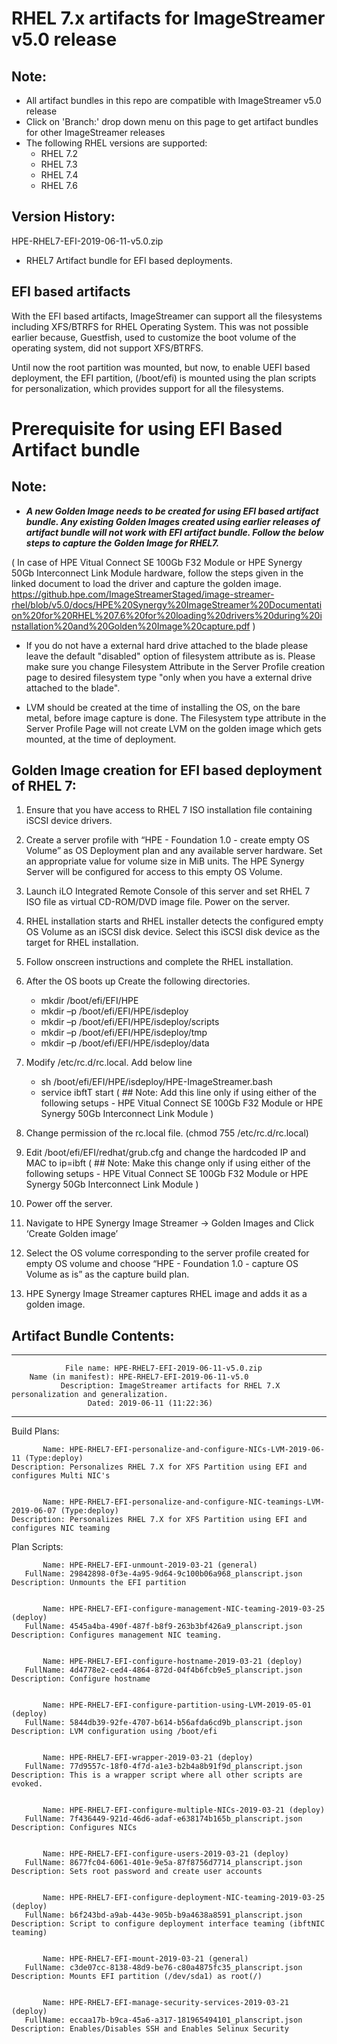 # RHEL 7.x artifacts for ImageStreamer v5.0 release

## Note:
- All artifact bundles in this repo are compatible with ImageStreamer v5.0 release
- Click on 'Branch:' drop down menu on this page to get artifact bundles for other ImageStreamer releases
- The following RHEL versions are supported:
	- RHEL 7.2
	- RHEL 7.3
	- RHEL 7.4
	- RHEL 7.6
	
## Version History:

HPE-RHEL7-EFI-2019-06-11-v5.0.zip
   - RHEL7 Artifact bundle for EFI based deployments. 

## EFI based artifacts

With the EFI based artifacts, ImageStreamer can support all the filesystems including XFS/BTRFS for RHEL Operating System.
This was not possible earlier because, Guestfish, used to customize the boot volume of the operating system, did not support XFS/BTRFS. 

Until now the root partition was mounted, but now, to enable UEFI based deployment, the EFI partition, (/boot/efi) is mounted using the plan scripts for personalization, which provides support for all the filesystems.

# Prerequisite for using EFI Based Artifact bundle

## Note: 
- ***A new Golden Image needs to be created for using EFI based artifact bundle. Any existing Golden Images created using earlier releases of artifact bundle will not work with EFI artifact bundle. Follow the below steps to capture the Golden Image for RHEL7.***

( In case of HPE Vitual Connect SE 100Gb F32 Module or HPE Synergy 50Gb Interconnect Link Module hardware, follow the steps given in the linked document to load the driver and capture the golden image.
https://github.hpe.com/ImageStreamerStaged/image-streamer-rhel/blob/v5.0/docs/HPE%20Synergy%20ImageStreamer%20Documentation%20for%20RHEL%207.6%20for%20loading%20drivers%20during%20installation%20and%20Golden%20Image%20capture.pdf )

- If you do not have a external hard drive attached to the blade please leave the default "disabled" option of filesystem attribute as is. Please make sure you change Filesystem Attribute in the Server Profile creation page to desired filesystem type "only when you have a external drive attached to the blade".

- LVM should be created at the time of installing the OS, on the bare metal, before image capture is done. The Filesystem type attribute in the Server Profile Page will not create LVM on the golden image which gets mounted, at the time of deployment.


## Golden Image creation for EFI based deployment of RHEL 7:

1.	Ensure that you have access to RHEL 7 ISO installation file containing iSCSI device drivers.

2.	Create a server profile with “HPE - Foundation 1.0 - create empty OS Volume” as OS Deployment plan and any available server 		hardware. Set an appropriate value for volume size in MiB units. The HPE Synergy Server will be configured for access to this 		empty OS Volume.

3.	Launch iLO Integrated Remote Console of this server and set RHEL 7 ISO file as virtual CD-ROM/DVD image file. Power on the 		server.

4.	RHEL installation starts and RHEL installer detects the configured empty OS Volume as an iSCSI disk device. Select this iSCSI 		disk device as the target for RHEL installation.

5.	Follow onscreen instructions and complete the RHEL installation.

6.	After the OS boots up Create the following directories.

      -	mkdir /boot/efi/EFI/HPE
      -	mkdir –p /boot/efi/EFI/HPE/isdeploy
      -	mkdir –p /boot/efi/EFI/HPE/isdeploy/scripts
      -	mkdir –p /boot/efi/EFI/HPE/isdeploy/tmp
      -	mkdir –p /boot/efi/EFI/HPE/isdeploy/data

7.	Modify /etc/rc.d/rc.local. Add below line

      -	sh /boot/efi/EFI/HPE/isdeploy/HPE-ImageStreamer.bash
      - service ibftT start ( ## Note: Add this line only if using either of the following setups - HPE Vitual Connect SE 100Gb F32 Module or HPE Synergy 50Gb Interconnect Link Module )

8.	Change permission of the rc.local file. (chmod 755 /etc/rc.d/rc.local)

9.	Edit /boot/efi/EFI/redhat/grub.cfg and change the hardcoded IP and MAC to ip=ibft (  ## Note: Make this change only if using either of the following setups - HPE Vitual Connect SE 100Gb F32 Module or HPE Synergy 50Gb Interconnect Link Module )

10.	Power off the server. 

11.	Navigate to HPE Synergy Image Streamer -> Golden Images and Click ‘Create Golden image’ 
 
12.	Select the OS volume corresponding to the server profile created for empty OS volume and choose “HPE - Foundation 1.0 - capture 	OS Volume as is” as the capture build plan. 
 
13.	HPE Synergy Image Streamer captures RHEL image and adds it as a golden image.


## Artifact Bundle Contents:

--------------------------------------------------------------------------------

	            File name: HPE-RHEL7-EFI-2019-06-11-v5.0.zip
		Name (in manifest): HPE-RHEL7-EFI-2019-06-11-v5.0
		       Description: ImageStreamer artifacts for RHEL 7.X personalization and generalization.
		             Dated: 2019-06-11 (11:22:36)

--------------------------------------------------------------------------------

Build Plans:

	       Name: HPE-RHEL7-EFI-personalize-and-configure-NICs-LVM-2019-06-11 (Type:deploy)
	Description: Personalizes RHEL 7.X for XFS Partition using EFI and configures Multi NIC's  


	       Name: HPE-RHEL7-EFI-personalize-and-configure-NIC-teamings-LVM-2019-06-07 (Type:deploy)
	Description: Personalizes RHEL 7.X for XFS Partition using EFI and configures NIC teaming 



Plan Scripts:

	       Name: HPE-RHEL7-EFI-unmount-2019-03-21 (general)
	   FullName: 29842898-0f3e-4a95-9d64-9c100b06a968_planscript.json
	Description: Unmounts the EFI partition


	       Name: HPE-RHEL7-EFI-configure-management-NIC-teaming-2019-03-25 (deploy)
	   FullName: 4545a4ba-490f-487f-b8f9-263b3bf426a9_planscript.json
	Description: Configures management NIC teaming.


	       Name: HPE-RHEL7-EFI-configure-hostname-2019-03-21 (deploy)
	   FullName: 4d4778e2-ced4-4864-872d-04f4b6fcb9e5_planscript.json
	Description: Configure hostname


	       Name: HPE-RHEL7-EFI-configure-partition-using-LVM-2019-05-01 (deploy)
	   FullName: 5844db39-92fe-4707-b614-b56afda6cd9b_planscript.json
	Description: LVM configuration using /boot/efi


	       Name: HPE-RHEL7-EFI-wrapper-2019-03-21 (deploy)
	   FullName: 77d9557c-18f0-4f7d-a1e3-b2b4a8b91f9d_planscript.json
	Description: This is a wrapper script where all other scripts are evoked.


	       Name: HPE-RHEL7-EFI-configure-multiple-NICs-2019-03-21 (deploy)
	   FullName: 7f436449-921d-46d6-adaf-e638174b165b_planscript.json
	Description: Configures NICs


	       Name: HPE-RHEL7-EFI-configure-users-2019-03-21 (deploy)
	   FullName: 8677fc04-6061-401e-9e5a-87f8756d7714_planscript.json
	Description: Sets root password and create user accounts


	       Name: HPE-RHEL7-EFI-configure-deployment-NIC-teaming-2019-03-25 (deploy)
	   FullName: b6f243bd-a9ab-443e-905b-b9a4638a8591_planscript.json
	Description: Script to configure deployment interface teaming (ibftNIC teaming)


	       Name: HPE-RHEL7-EFI-mount-2019-03-21 (general)
	   FullName: c3de07cc-8138-48d9-be76-c80a4875fc35_planscript.json
	Description: Mounts EFI partition (/dev/sda1) as root(/)


	       Name: HPE-RHEL7-EFI-manage-security-services-2019-03-21 (deploy)
	   FullName: eccaa17b-b9ca-45a6-a317-181965494101_planscript.json
	Description: Enables/Disables SSH and Enables Selinux Security



